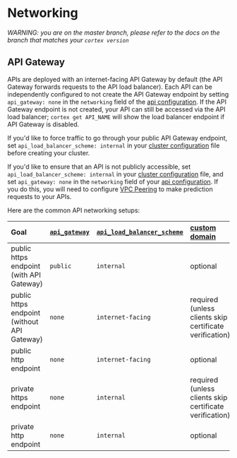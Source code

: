 # Networking

_WARNING: you are on the master branch, please refer to the docs on the branch that matches your `cortex version`_

## API Gateway

APIs are deployed with an internet-facing API Gateway by default (the API Gateway forwards requests to the API load balancer). Each API can be independently configured to not create the API Gateway endpoint by setting `api_gateway: none` in the `networking` field of the [api configuration](api-configuration.md). If the API Gateway endpoint is not created, your API can still be accessed via the API load balancer; `cortex get API_NAME` will show the load balancer endpoint if API Gateway is disabled.

If you'd like to force traffic to go through your public API Gateway endpoint, set `api_load_balancer_scheme: internal` in your [cluster configuration](../cluster-management/config.md) file before creating your cluster.

If you'd like to ensure that an API is not publicly accessible, set `api_load_balancer_scheme: internal` in your [cluster configuration](../cluster-management/config.md) file, and set `api_gateway: none` in the `networking` field of your [api configuration](api-configuration.md). If you do this, you will need to configure [VPC Peering](../guides/vpc-peering.md) to make prediction requests to your APIs.

Here are the common API networking setups:

| Goal                                        | [`api_gateway`](api-configuration.md) | [`api_load_balancer_scheme`](../cluster-management/config.md) | [custom domain](../guides/custom-domain.md)             |
| :---                                        | :---                                  | :---                                                          | :---                                                    |
| public https endpoint (with API Gateway)    | `public`                              | `internal`                                                    | optional                                                |
| public https endpoint (without API Gateway) | `none`                                | `internet-facing`                                             | required (unless clients skip certificate verification) |
| public http endpoint                        | `none`                                | `internet-facing`                                             | optional                                                |
| private https endpoint                      | `none`                                | `internal`                                                    | required (unless clients skip certificate verification) |
| private http endpoint                       | `none`                                | `internal`                                                    | optional                                                |
